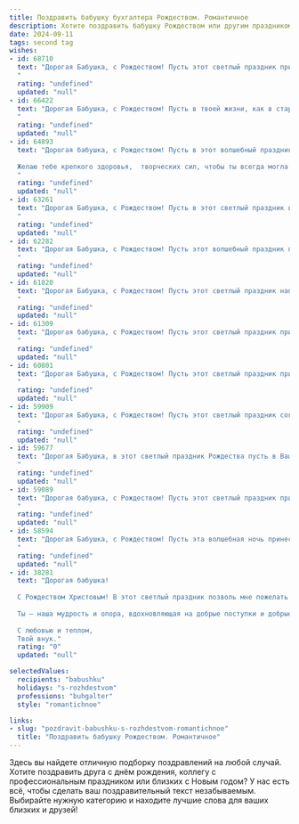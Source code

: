 ```yaml
---
title: Поздравить бабушку бухгалтера Рождеством. Романтичное
description: Хотите поздравить бабушку Рождеством или другим праздником? Наш ИИ создаст незабываемое поздравление, а вы обязательно выделитесь среди других.  
date: 2024-09-11
tags: second tag
wishes:
- id: 68710
  text: "Дорогая Бабушка, с Рождеством! Пусть этот светлый праздник принесет в твою жизнь мир, тепло и уют, как твои умелые руки создают гармонию в нашем семейном очаге. Пусть твоя мудрость и доброта, подобно зимнему снегу,  покрывают всех нас нежностью и любовью.  Будь здорова, любима и счастлива всегда!
  "
  rating: "undefined"
  updated: "null"
- id: 66422
  text: "Дорогая Бабушка, с Рождеством! Пусть в твоей жизни, как в старинной книге, будут только светлые страницы, а каждая глава – история любви, радости и счастья. Пусть твой бухгалтерский талант приносит тебе не только финансовое благополучие, но и душевный покой. С Рождеством, моя любимая Бабушка!
  "
  rating: "undefined"
  updated: "null"
- id: 64893
  text: "Дорогая бабушка, с Рождеством! Пусть в этот волшебный праздник в твоей душе расцветет радость, а в сердце поселится тепло. Пусть каждое мгновение этого дня будет наполнено любовью, счастьем и душевным покоем.
  
  Желаю тебе крепкого здоровья,  творческих сил, чтобы ты всегда могла  \"вести баланс\" в своей жизни - не только в числах, но и в чувствах. С праздником!
  "
  rating: "undefined"
  updated: "null"
- id: 63261
  text: "Дорогая Бабушка, с Рождеством! Пусть в этот светлый праздник в вашем сердце воцарятся покой и уют, а в душе —  радость и любовь. Пусть каждый день будет наполнен теплом, заботой и счастьем, как умело вы умеете подсчитывать прибыли, пусть жизнь щедро дарит вам только положительные балансы.  С любовью, ваши родные.
  "
  rating: "undefined"
  updated: "null"
- id: 62282
  text: "Дорогая Бабушка, с Рождеством! Пусть этот волшебный праздник принесет в твою жизнь, полную мудрости и опыта, еще больше тепла, любви и светлых чувств! Пусть твоя душа сияет, как рождественская звезда, а сердце бьется в такт праздничного колокола. Счастья, здоровья и праздничного настроения!
  "
  rating: "undefined"
  updated: "null"
- id: 61820
  text: "Дорогая Бабушка, с Рождеством! Пусть этот светлый праздник наполнит Вашу жизнь теплом, любовью и радостью, как и Ваши таланты всегда наполняли теплом, любовью и радостью нашу жизнь. Пусть Ваш трудолюбивый дух, столь важный для профессии бухгалтера, всегда будет вознагражден добром и счастьем.
  "
  rating: "undefined"
  updated: "null"
- id: 61309
  text: "Дорогая бабушка, с Рождеством! Пусть этот светлый праздник принесет в вашу жизнь безграничную радость, теплоту домашнего очага и душевное равновесие. Желаю вам крепкого здоровья, благополучия и  всех земных благ. Пусть ваша добрая душа всегда сияет, как рождественская звезда, освещая путь вашим близким.
  "
  rating: "undefined"
  updated: "null"
- id: 60801
  text: "Дорогая Бабушка, с Рождеством! Пусть этот светлый праздник принесет в твой дом тепло, любовь и радость. Желаю тебе крепкого здоровья, мирного неба над головой и, конечно же,  процветания в твоей важной профессии – бухгалтерии!
  "
  rating: "undefined"
  updated: "null"
- id: 59909
  text: "Дорогая Бабушка, с Рождеством! Пусть этот светлый праздник согреет тебя теплом, а твоё сердце наполнится радостью, как рождественская елка огнями. Желаю тебе здоровья, душевного спокойствия и праздничного настроения! Пусть этот год станет для тебя особенным, как твой талант бухгалтера — для нашей семьи.
  "
  rating: "undefined"
  updated: "null"
- id: 59677
  text: "Дорогая Бабушка, в этот светлый праздник Рождества пусть в Вашей душе расцветает нежная, как первый снег, радость. Пусть каждый день будет полон любви, уюта и спокойствия, как Ваша уютная бухгалтерская книга, где все сосчитано и записано с любовью.  С Рождеством!
  "
  rating: "undefined"
  updated: "null"
- id: 59089
  text: "Дорогая бабушка, с Рождеством! Пусть этот светлый праздник принесет в твою жизнь уют, тепло и праздничную радость. Спасибо за твою мудрость, за твои теплые руки и за безграничную любовь. Ты – мой ангел-хранитель, моя опора! Желаю тебе крепкого здоровья, мирного неба над головой и бесконечного счастья. Пусть Рождество будет наполнено волшебством и исполнением всех самых сокровенных желаний!
  "
  rating: "undefined"
  updated: "null"
- id: 58594
  text: "Дорогая Бабушка, с Рождеством! Пусть эта волшебная ночь принесет в твой дом уют, тепло и свет, а в твою душу - мир и спокойствие. Пусть твоя добрая и мудрая душа, как всегда, сияет счастьем, а  твои таланты и умения  – бухгалтерское мастерство и умение считать копейку – всегда приносят тебе радость и благополучие. Пусть Рождество станет началом счастливого и удачного года! ❤️
  "
  rating: "undefined"
  updated: "null"
- id: 38281
  text: "Дорогая бабушка!
  
  С Рождеством Христовым! В этот светлый праздник позволь мне пожелать тебе море счастья и небольшие островки спокойствия. Ты, как бухгалтер, всегда находила баланс в жизни, и пусть этот баланс принесет в твой дом радость, тепло и уют.
  
  Ты — наша мудрость и опора, вдохновляющая на добрые поступки и добрые дела. Пусть каждый день будет как праздничная звезда на небе, освещая путь к новым достижениям и мечтам. Желаю здоровья, безмерного счастья и любви, которая согревает душу и наполняет сердце светом.
  
  С любовью и теплом,
  Твой внук."
  rating: "0"
  updated: "null"

selectedValues:
  recipients: "babushku"
  holidays: "s-rozhdestvom"
  professions: "buhgalter"
  style: "romantichnoe"

links:
- slug: "pozdravit-babushku-s-rozhdestvom-romantichnoe"
  title: "Поздравить бабушку Рождеством. Романтичное"
---
```


Здесь вы найдете отличную подборку поздравлений на любой случай. 
Хотите поздравить друга с днём рождения, коллегу с профессиональным праздником или близких с Новым годом? У нас есть всё, чтобы сделать ваш поздравительный текст незабываемым. Выбирайте нужную категорию и находите лучшие слова для ваших близких и друзей!
